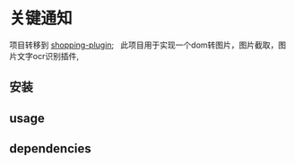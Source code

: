 # 关键通知
项目转移到 [shopping-plugin](https://github.com/lilongllong/web-recognize-capture.git);  
此项目用于实现一个dom转图片，图片截取，图片文字ocr识别插件, 
## 安装

## usage

## dependencies
